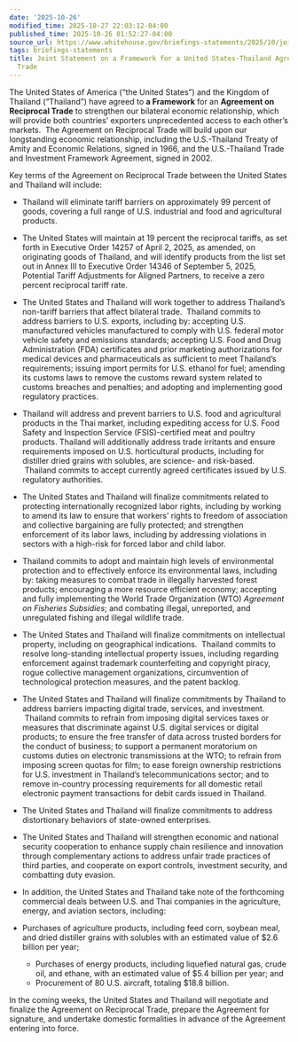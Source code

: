 ```yaml
---
date: '2025-10-26'
modified_time: 2025-10-27 22:03:12-04:00
published_time: 2025-10-26 01:52:27-04:00
source_url: https://www.whitehouse.gov/briefings-statements/2025/10/joint-statement-on-a-framework-for-a-united-states-thailand-agreement-on-reciprocal-trade/
tags: briefings-statements
title: Joint Statement on a Framework for a United States-Thailand Agreement on Reciprocal
  Trade
---
```

 
The United States of America (“the United States”) and the Kingdom of
Thailand (“Thailand”) have agreed to **a Framework** for an **Agreement
on Reciprocal Trade** to strengthen our bilateral economic relationship,
which will provide both countries’ exporters unprecedented access to
each other’s markets.  The Agreement on Reciprocal Trade will build upon
our longstanding economic relationship, including the U.S.-Thailand
Treaty of Amity and Economic Relations, signed in 1966, and the
U.S.-Thailand Trade and Investment Framework Agreement, signed in 2002.

Key terms of the Agreement on Reciprocal Trade between the United States
and Thailand will include:

-   Thailand will eliminate tariff barriers on approximately 99 percent
    of goods, covering a full range of U.S. industrial and food and
    agricultural products.

<!-- -->

-   The United States will maintain at 19 percent the reciprocal
    tariffs, as set forth in Executive Order 14257 of April 2, 2025, as
    amended, on originating goods of Thailand, and will identify
    products from the list set out in Annex III to Executive Order 14346
    of September 5, 2025, Potential Tariff Adjustments for Aligned
    Partners, to receive a zero percent reciprocal tariff rate.

<!-- -->

-   The United States and Thailand will work together to address
    Thailand’s non-tariff barriers that affect bilateral trade.
     Thailand commits to address barriers to U.S. exports, including by:
    accepting U.S. manufactured vehicles manufactured to comply with
    U.S. federal motor vehicle safety and emissions standards; accepting
    U.S. Food and Drug Administration (FDA) certificates and prior
    marketing authorizations for medical devices and pharmaceuticals as
    sufficient to meet Thailand’s requirements; issuing import permits
    for U.S. ethanol for fuel; amending its customs laws to remove the
    customs reward system related to customs breaches and penalties; and
    adopting and implementing good regulatory practices.

<!-- -->

-   Thailand will address and prevent barriers to U.S. food and
    agricultural products in the Thai market, including expediting
    access for U.S. Food Safety and Inspection Service (FSIS)-certified
    meat and poultry products. Thailand will additionally address trade
    irritants and ensure requirements imposed on U.S. horticultural
    products, including for distiller dried grains with solubles, are
    science- and risk-based.  Thailand commits to accept currently
    agreed certificates issued by U.S. regulatory authorities.  

<!-- -->

-   The United States and Thailand will finalize commitments related to
    protecting internationally recognized labor rights, including by
    working to amend its law to ensure that workers’ rights to freedom
    of association and collective bargaining are fully protected; and
    strengthen enforcement of its labor laws, including by addressing
    violations in sectors with a high-risk for forced labor and child
    labor.

<!-- -->

-   Thailand commits to adopt and maintain high levels of environmental
    protection and to effectively enforce its environmental laws,
    including by: taking measures to combat trade in illegally harvested
    forest products; encouraging a more resource efficient economy;
    accepting and fully implementing the World Trade Organization (WTO)
    *Agreement on Fisheries Subsidies*; and combating illegal,
    unreported, and unregulated fishing and illegal wildlife trade.

<!-- -->

-   The United States and Thailand will finalize commitments on
    intellectual property, including on geographical indications.
     Thailand commits to resolve long-standing intellectual property
    issues, including regarding enforcement against trademark
    counterfeiting and copyright piracy, rogue collective management
    organizations, circumvention of technological protection measures,
    and the patent backlog.

<!-- -->

-   The United States and Thailand will finalize commitments by Thailand
    to address barriers impacting digital trade, services, and
    investment.  Thailand commits to refrain from imposing digital
    services taxes or measures that discriminate against U.S. digital
    services or digital products; to ensure the free transfer of data
    across trusted borders for the conduct of business; to support a
    permanent moratorium on customs duties on electronic transmissions
    at the WTO; to refrain from imposing screen quotas for film; to ease
    foreign ownership restrictions for U.S. investment in Thailand’s
    telecommunications sector; and to remove in-country processing
    requirements for all domestic retail electronic payment transactions
    for debit cards issued in Thailand.

<!-- -->

-   The United States and Thailand will finalize commitments to address
    distortionary behaviors of state-owned enterprises.

<!-- -->

-   The United States and Thailand will strengthen economic and national
    security cooperation to enhance supply chain resilience and
    innovation through complementary actions to address unfair trade
    practices of third parties, and cooperate on export controls,
    investment security, and combatting duty evasion.

<!-- -->

-   In addition, the United States and Thailand take note of the
    forthcoming commercial deals between U.S. and Thai companies in the
    agriculture, energy, and aviation sectors, including:

<!-- -->

-   Purchases of agriculture products, including feed corn, soybean
    meal, and dried distiller grains with solubles with an estimated
    value of $2.6 billion per year;
    -   Purchases of energy products, including liquefied natural gas,
        crude oil, and ethane, with an estimated value of $5.4 billion
        per year; and

    <!-- -->

    -   Procurement of 80 U.S. aircraft, totaling $18.8 billion.

In the coming weeks, the United States and Thailand will negotiate and
finalize the Agreement on Reciprocal Trade, prepare the Agreement for
signature, and undertake domestic formalities in advance of the
Agreement entering into force.  

